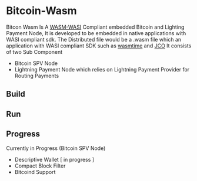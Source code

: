 
# Bitcoin-Wasm
Bitcon Wasm Is A [WASM-WASI](https://wasi.dev/) Compliant embedded Bitcoin and Lighting  Payment Node, It is developed to be embedded in native applications with WASI compliant sdk.
The Distributed file would be a .wasm file which an application with WASI compliant SDK such as [wasmtime](https://wasmtime.dev/) and [JCO](https://bytecodealliance.github.io/jco/)
It consists of two Sub Component
- Bitcoin SPV Node
- Lightning Payment Node which relies on Lightning Payment Provider for Routing Payments

## Build 


## Run

## Progress
Currently in Progress (Bitcoin SPV Node)
- Descriptive Wallet [ in progress ]
- Compact Block Filter
- Bitcoind Support 
